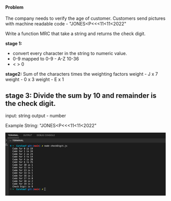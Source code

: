 #### Problem

The company needs to verify the age of customer.
Customers send pictures with machine readable code - "JONES<P<<<11<11<2022"

Write a function MRC that take a string and returns the check digit.

**stage 1:**

- convert every character in the string to numeric value.
- 0-9 mapped to 0-9 - A-Z 10-36
- < > 0

**stage2:**
Sum of the characters times the weighting factors
weight - J x 7
weight - 0 x 3
weight - E x 1

**stage 3:**
Divide the sum by 10 and remainder is the check digit.
--
input: string
output - number

Example String: "JONES<P<<<11<11<2022"

![Console log statements](./CheckDigit.png)
